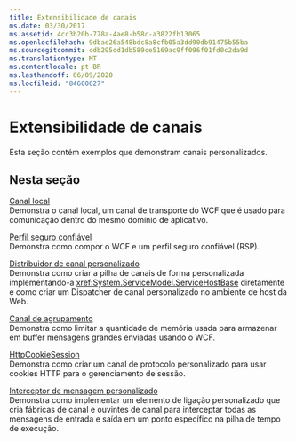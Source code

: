 ```yaml
---
title: Extensibilidade de canais
ms.date: 03/30/2017
ms.assetid: 4cc3b20b-778a-4ae8-b58c-a3822fb13065
ms.openlocfilehash: 9dbae26a548bdc8a8cfb05a3dd90db91475b55ba
ms.sourcegitcommit: cdb295dd1db589ce5169ac9ff096f01fd0c2da9d
ms.translationtype: MT
ms.contentlocale: pt-BR
ms.lasthandoff: 06/09/2020
ms.locfileid: "84600627"
---
```

# <a name="channels-extensibility"></a>Extensibilidade de canais
Esta seção contém exemplos que demonstram canais personalizados.  
  
## <a name="in-this-section"></a>Nesta seção  
 [Canal local](local-channel.md)  
 Demonstra o canal local, um canal de transporte do WCF que é usado para comunicação dentro do mesmo domínio de aplicativo.  
  
 [Perfil seguro confiável](reliable-secure-profile.md)  
 Demonstra como compor o WCF e um perfil seguro confiável (RSP).  
  
 [Distribuidor de canal personalizado](custom-channel-dispatcher.md)  
 Demonstra como criar a pilha de canais de forma personalizada implementando-a <xref:System.ServiceModel.ServiceHostBase> diretamente e como criar um Dispatcher de canal personalizado no ambiente de host da Web.  
  
 [Canal de agrupamento](chunking-channel.md)  
 Demonstra como limitar a quantidade de memória usada para armazenar em buffer mensagens grandes enviadas usando o WCF.
  
 [HttpCookieSession](httpcookiesession.md)  
 Demonstra como criar um canal de protocolo personalizado para usar cookies HTTP para o gerenciamento de sessão.  
  
 [Interceptor de mensagem personalizado](custom-message-interceptor.md)  
 Demonstra como implementar um elemento de ligação personalizado que cria fábricas de canal e ouvintes de canal para interceptar todas as mensagens de entrada e saída em um ponto específico na pilha de tempo de execução.
